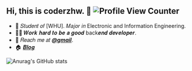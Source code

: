 ## Hi, this is coderzhw. :wave: ![Profile View Counter](https://komarev.com/ghpvc/?username=coderzhw)

<!-- Introduction -->

- :school: 𝑆𝑡𝑢𝑑𝑒𝑛𝑡 𝑜𝑓 [WHU]. 𝑀𝑎𝑗𝑜𝑟 𝑖𝑛 Electronic and Information Engineering.
- :man_technologist: 𝑾𝒐𝒓𝒌 𝒉𝒂𝒓𝒅 𝒕𝒐 𝒃𝒆 𝒂 𝒈𝒐𝒐𝒅 back𝒆𝒏𝒅 𝒅𝒆𝒗𝒆𝒍𝒐𝒑𝒆𝒓.
- :email: 𝑅𝑒𝑎𝑐ℎ 𝑚𝑒 𝑎𝑡 ***[@gmail](mailto:kingway2013@gmail.com)***.
- :house: [𝑩𝒍𝒐𝒈](https://blog.codage.info/)

<!-- Github Stats -->

![Anurag's GitHub stats](https://github-readme-stats.vercel.app/api?username=coderzhw&show_icons=true)
